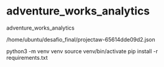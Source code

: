 # adventure_works_analytics
adventure_works_analytics

/home/ubuntu/desafio_final/projectaw-65614dde09d2.json

python3 -m venv venv 
source venv/bin/activate
pip install -r requirements.txt
